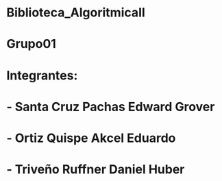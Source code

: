 # Biblioteca_AlgoritmicaII
# Grupo01
# Integrantes:
# - Santa Cruz Pachas Edward Grover
# - Ortiz Quispe Akcel Eduardo
# - Triveño Ruffner Daniel Huber
